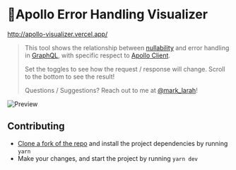 # 🚨Apollo Error Handling Visualizer

<http://apollo-visualizer.vercel.app/>

> This tool shows the relationship between [nullability](http://spec.graphql.org/draft/#sec-Errors-and-Non-Nullability) and error handling in [GraphQL](https://graphql.org/), with specific respect to [Apollo Client](https://www.apollographql.com/docs/react/).
>
> Set the toggles to see how the request / response will change. Scroll to the bottom to see the result!
>
> Questions / Suggestions? Reach out to me at [@mark_larah](https://twitter.com/mark_larah)!

![Preview](https://i.fluffy.cc/qnlD8nwnPKVkFKxHLlFSJVXbnb740z6C.png)

## Contributing

-   [Clone a fork of the repo](https://guides.github.com/activities/forking/) and install the project dependencies by running `yarn`
-   Make your changes, and start the project by running `yarn dev`
